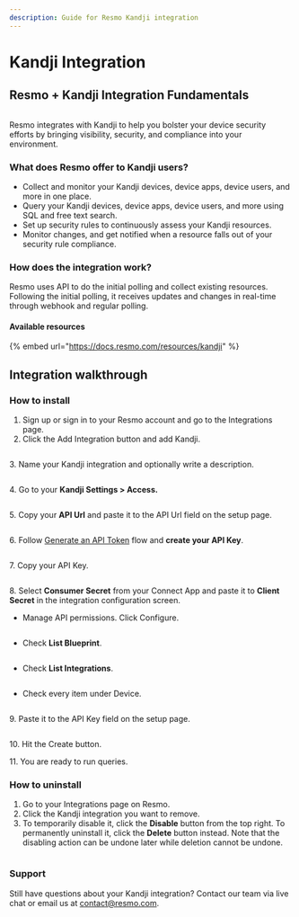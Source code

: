 ```yaml
---
description: Guide for Resmo Kandji integration
---
```


# Kandji Integration

## Resmo + Kandji Integration Fundamentals

<figure><img src="../.gitbook/assets/Kandji-logo.png" alt=""><figcaption></figcaption></figure>

Resmo integrates with Kandji to help you bolster your device security efforts by bringing visibility, security, and compliance into your environment.

### What does Resmo offer to Kandji users?

* Collect and monitor your Kandji devices, device apps, device users, and more in one place.
* Query your Kandji devices, device apps, device users, and more using SQL and free text search.
* Set up security rules to continuously assess your Kandji resources.
* Monitor changes, and get notified when a resource falls out of your security rule compliance.

### How does the integration work?

Resmo uses API to do the initial polling and collect existing resources. Following the initial polling, it receives updates and changes in real-time through webhook and regular polling.

#### Available resources

{% embed url="https://docs.resmo.com/resources/kandji" %}

## Integration walkthrough

### How to install

1. Sign up or sign in to your Resmo account and go to the Integrations page.
2. Click the Add Integration button and add Kandji.

<figure><img src="../.gitbook/assets/add-kandji.png" alt=""><figcaption></figcaption></figure>

3\. Name your Kandji integration and optionally write a description.

<figure><img src="../.gitbook/assets/name-integration.png" alt=""><figcaption></figcaption></figure>

4\. Go to your **Kandji Settings > Access.**

<figure><img src="../.gitbook/assets/settings-access.png" alt=""><figcaption></figcaption></figure>

5\. Copy your **API Url** and paste it to the API Url field on the setup page.

<figure><img src="../.gitbook/assets/kandji-api-token.png" alt=""><figcaption></figcaption></figure>

6\. Follow [Generate an API Token](https://support.kandji.io/support/solutions/articles/72000560412-kandji-api) flow and **create your API Key**.&#x20;

<figure><img src="../.gitbook/assets/add-token.png" alt=""><figcaption></figcaption></figure>

7\. Copy your API Key.

<figure><img src="../.gitbook/assets/copy-kandji-api-token.jpg" alt=""><figcaption></figcaption></figure>

8\. Select **Consumer Secret** from your Connect App and paste it to **Client Secret** in the integration configuration screen.

* Manage API permissions. Click Configure.

<figure><img src="../.gitbook/assets/manage-api-permissions.jpg" alt=""><figcaption></figcaption></figure>

* Check **List Blueprint**.

<figure><img src="../.gitbook/assets/list-blueprints-check.png" alt=""><figcaption></figcaption></figure>

* Check **List Integrations**.

<figure><img src="../.gitbook/assets/automated-device-enrollment.jpg" alt=""><figcaption></figcaption></figure>

* Check every item under Device.

<figure><img src="../.gitbook/assets/device.jpg" alt=""><figcaption></figcaption></figure>

9\. Paste it to the API Key field on the setup page.

<figure><img src="../.gitbook/assets/configuration-fields (1).png" alt=""><figcaption></figcaption></figure>

10\. Hit the Create button.

11\. You are ready to run queries.

### How to uninstall

1. Go to your Integrations page on Resmo.
2. Click the Kandji integration you want to remove.
3. To temporarily disable it, click the **Disable** button from the top right. To permanently uninstall it, click the **Delete** button instead. Note that the disabling action can be undone later while deletion cannot be undone.

<figure><img src="../.gitbook/assets/kandji-disable.jpg" alt=""><figcaption></figcaption></figure>

### Support

Still have questions about your Kandji integration? Contact our team via live chat or email us at contact@resmo.com.&#x20;
